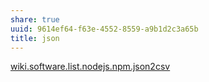 ```yaml
---
share: true
uuid: 9614ef64-f63e-4552-8559-a9b1d2c3a65b
title: json
---
```

[wiki.software.list.nodejs.npm.json2csv](/undefined)